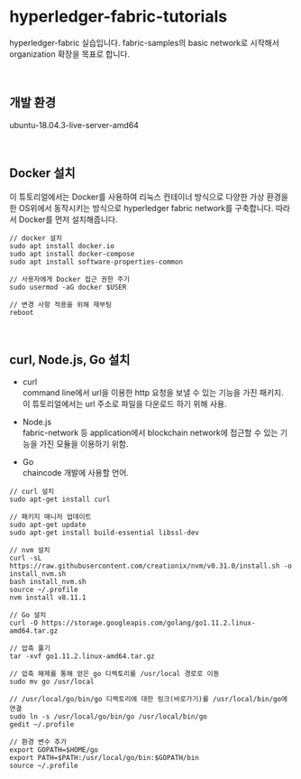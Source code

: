 # hyperledger-fabric-tutorials
hyperledger-fabric 실습입니다. fabric-samples의 basic network로 시작해서 organization 확장을 목표로 합니다.

<br>

## 개발 환경
ubuntu-18.04.3-live-server-amd64

<br>

## Docker 설치
이 튜토리얼에서는 Docker를 사용하여 리눅스 컨테이너 방식으로 다양한 가상 환경을 한 OS위에서 동작시키는 방식으로 hyperledger fabric network를 구축합니다. 따라서 Docker를 먼저 설치해줍니다.
```
// docker 설치
sudo apt install docker.io
sudo apt install docker-compose
sudo apt install software-properties-common

// 사용자에게 Docker 접근 권한 주기
sudo usermod -aG docker $USER

// 변경 사항 적용을 위해 재부팅
reboot
```

<br>

## curl, Node.js, Go 설치

- curl<br>
  command line에서 url을 이용한 http 요청을 보낼 수 있는 기능을 가진 패키지.<br>
  이 튜토리얼에서는 url 주소로 파일을 다운로드 하기 위해 사용.<br>

- Node.js<br>
  fabric-network 등 application에서 blockchain network에 접근할 수 있는 기능을 가진 모듈을 이용하기 위함.<br>
  
- Go<br>
  chaincode 개발에 사용할 언어.<br>
  
```
// curl 설치
sudo apt-get install curl

// 패키지 매니저 업데이트
sudo apt-get update
sudo apt-get install build-essential libssl-dev

// nvm 설치
curl -sL https://raw.githubusercontent.com/creationix/nvm/v0.31.0/install.sh -o install_nvm.sh
bash install_nvm.sh
source ~/.profile
nvm install v8.11.1

// Go 설치
curl -O https://storage.googleapis.com/golang/go1.11.2.linux-amd64.tar.gz

// 압축 풀기
tar -xvf go1.11.2.linux-amd64.tar.gz

// 압축 해제를 통해 얻은 go 디렉토리를 /usr/local 경로로 이동
sudo mv go /usr/local

// /usr/local/go/bin/go 디렉토리에 대한 링크(바로가기)를 /usr/local/bin/go에 연결
sudo ln -s /usr/local/go/bin/go /usr/local/bin/go
gedit ~/.profile

// 환경 변수 추가
export GOPATH=$HOME/go
export PATH=$PATH:/usr/local/go/bin:$GOPATH/bin
source ~/.profile
```
  
